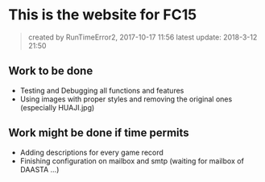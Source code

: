 # This is the website for FC15
> created by RunTimeError2, 2017-10-17 11:56
latest update: 2018-3-12 21:50

## Work to be done
- Testing and Debugging all functions and features
- Using images with proper styles and removing the original ones (especially HUAJI.jpg)

## Work might be done if time permits
- Adding descriptions for every game record
- Finishing configuration on mailbox and smtp (waiting for mailbox of DAASTA ...)
